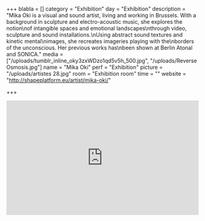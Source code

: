 +++
blabla = []
category = "Exhibition"
day = "Exhibition"
description = "Mika Oki is a visual and sound artist, living and working in Brussels. With a background in sculpture and electro-acoustic music, she explores the notion\nof intangible spaces and emotional landscapes\nthrough video, sculpture and sound installations.\nUsing abstract sound textures and kinetic mental\nimages, she recreates imageries playing with the\nborders of the unconscious. Her previous works has\nbeen shown at Berlin Atonal and SONICA."
media = ["/uploads/tumblr_inline_oky3zxWDzo1qd5v5h_500.jpg", "/uploads/Reverse Osmosis.jpg"]
name = "Mika Oki"
perf = "Exhibition"
picture = "/uploads/artistes 28.jpg"
room = "Exhibition room"
time = ""
website = "http://shapeplatform.eu/artist/mika-oki/"

+++
<iframe width="100%" height="300" scrolling="no" frameborder="no" allow="autoplay" src="https://w.soundcloud.com/player/?url=https://api.soundcloud.com/tracks/669457133&color=%23ff5500&auto_play=false&hide_related=false&show_comments=true&show_user=true&show_reposts=false&show_teaser=true&visual=true"></iframe>